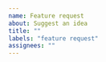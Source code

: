 ```yaml
---
name: Feature request
about: Suggest an idea
title: ""
labels: "feature request"
assignees: ""
---
```


<!-- To suggest a new feature, go here: https://github.com/3webs-org/3webs-browser/discussions -->
